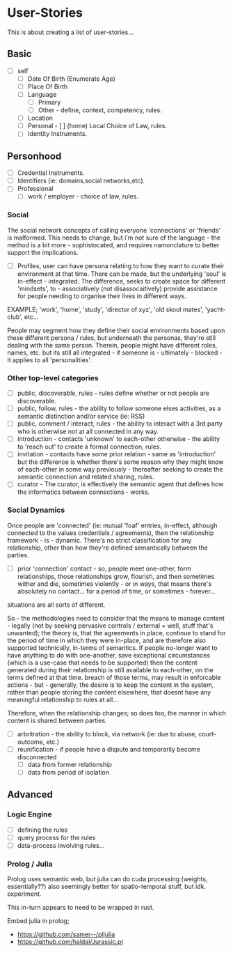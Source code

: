 # User-Stories

This is about creating a list of user-stories...

## Basic

- [ ] self
    - [ ] Date Of Birth (Enumerate Age)
    - [ ] Place Of Birth
    - [ ] Language
        - [ ] Primary
        - [ ] Other - define, context, competency, rules.
    - [ ] Location 
    - [ ] Personal
            - [ ] (home) Local Choice of Law, rules.
    - [ ] Identity Instruments.

## Personhood
- [ ] Credential Instruments.
- [ ] Identifiers (ie: domains,social networks,etc).
- [ ] Professional
    - [ ] work / employer - choice of law, rules.

### Social

The social network concepts of calling everyone 'connections' or 'friends' is malformed.  This needs to change, but i'm not sure of the language - the method is a bit more - sophistocated, and requires namonclature to better support the implications.  

- [ ] Profiles, user can have persona relating to how they want to curate their environment at that time.  There can be made, but the underlying 'soul' is in-effect - integrated.  The difference, seeks to create space for different 'mindsets', to - associatively (not disassocaitively) provide assistance for people needing to organise their lives in different ways. 

EXAMPLE; 'work', 'home', 'study', 'director of xyz', 'old skool mates', 'yacht-club', etc... 

People may segment how they define their social environments based upon these different persona / rules, but underneath the personas, they're still dealing with the same person.  Therein, people might have different roles, names, etc. but its still all integrated - if someone is - ultimately - blocked - it applies to all 'personalities'. 

### Other top-level categories
- [ ] public, discoverable, rules - rules define whether or not people are discoverable.
- [ ] public, follow, rules - the ability to follow someone elses activities, as a semantic distinction and/or service (ie: RSS)
- [ ] public, comment / interact, rules - the ability to interact with a 3rd party who is otherwise not at all connected in any way.
- [ ] introduction - contacts 'unknown' to each-other otherwise - the ability to 'reach out' to create a formal connection, rules.
- [ ] invitation - contacts have some prior relation - same as 'introduction' but the difference is whether there's some reason why they might know of each-other in some way previously - thereafter seeking to create the semantic connection and related sharing, rules.
- [ ] curator - The curator, is effectively the semantic agent that defines how the informatics between connections - works.

### Social Dynamics
Once people are 'connected' (ie: mutual 'foaf' entries, in-effect, although connected to the values credentials / agreements), then the relationship framework - is - dynamic.  There's no strict classification for any relationship, other than how they're defined semantically between the parties.

- [ ] prior 'connection' contact - so, people meet one-other, form relationships, those relationships grow, flourish, and then sometimes wither and die, sometimes violently - or in ways, that means there's absolutely no contact...  for a period of time, or sometimes - forever... 

situations are all sorts of different.

So - the methodologies need to consider that the means to manage content - legally (not by seeking pervasive controls / external = well, stuff that's unwanted); the theory is, that the agreements in place, continue to stand for the period of time in which they were in-place, and are therefore also supported technically, in-terms of semantics.  If people no-longer want to have anything to do with one-another, save exceptional circumstances (which is a use-case that needs to be supported) then the content generated during their relationship is still available to each-other, on the terms defined at that time.  breach of those terms, may result in enforcable actions - but - generally, the desire is to keep the content in the system, rather than people storing the content elsewhere, that doesnt have any meaningful relationship to rules at all... 

Therefore, when the relationship changes; so does too, the manner in which content is shared between parties.

- [ ] arbritration - the ability to block, via network (ie: due  to abuse, court-outcome, etc.)
- [ ] reunification - if people have a dispute and temporarily become disconnected
    - [ ] data from former relationship
    - [ ] data from period of isolation

## Advanced

### Logic Engine
- [ ] defining the rules
- [ ] query process for the rules
- [ ] data-process involving rules...

### Prolog / Julia

Prolog uses semantic web, but julia can do cuda processing  (weights, essentially??) also seemingly better for spatio-temporal stuff, but idk. experiment.

This in-turn appears to need to be wrapped in rust. 

Embed julia in prolog; 
- https://github.com/samer--/pljulia
- https://github.com/haldai/Jurassic.pl 


